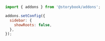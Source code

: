 ```js filename="./storybook/manager.js" renderer="common" language="js"
import { addons } from '@storybook/addons';

addons.setConfig({
  sidebar: {
    showRoots: false,
  },
});
```
